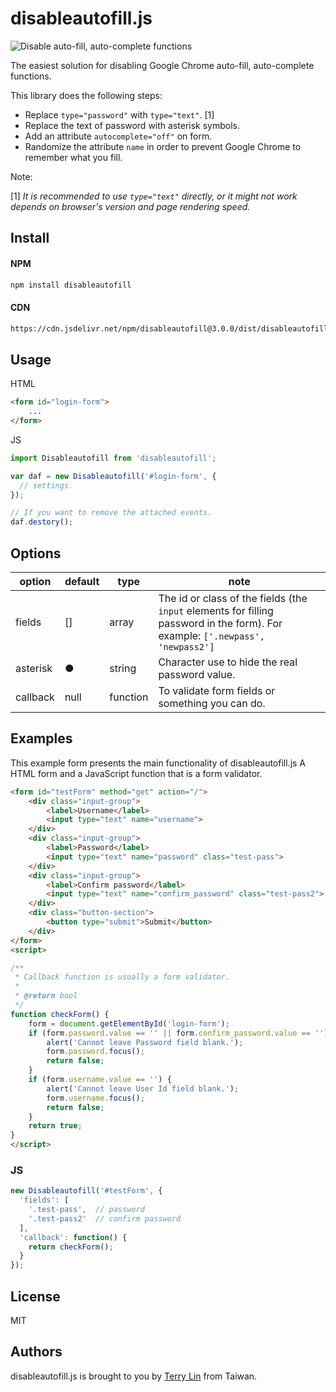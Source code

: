 # disableautofill.js

![Disable auto-fill, auto-complete functions](https://i.imgur.com/MvWi2Sr.png)

The easiest solution for disabling Google Chrome auto-fill, auto-complete functions.

This library does the following steps:

* Replace `type="password"` with `type="text"`. [1]
* Replace the text of password with asterisk symbols.
* Add an attribute `autocomplete="off"` on form.
* Randomize the attribute `name` in order to prevent Google Chrome to remember what you fill.

Note:

[1] *It is recommended to use `type="text"` directly, or it might not work depends on browser's version and page rendering speed.*

## Install

#### NPM
```bash
npm install disableautofill
```

#### CDN

```bash
https://cdn.jsdelivr.net/npm/disableautofill@3.0.0/dist/disableautofill.min.js

```

## Usage

HTML
```html
<form id="login-form">
    ...
</form>
```

JS
```javascript
import Disableautofill from 'disableautofill';

var daf = new Disableautofill('#login-form', {
  // settings.
});

// If you want to remove the attached events.
daf.destory();
```


## Options

option | default | type | note 
---- | --- | --- | ---
fields | [] | array | The id or class of the fields (the `input` elements for filling password in the form). For example: `['.newpass', 'newpass2']`
asterisk | ● | string | Character use to hide the real password value.
callback | null | function | To validate form fields or something you can do.

## Examples

This example form presents the main functionality of disableautofill.js
A HTML form and a JavaScript function that is a form validator.

```html
<form id="testForm" method="get" action="/">
    <div class="input-group">
        <label>Username</label>
        <input type="text" name="username">
    </div>
    <div class="input-group">
        <label>Password</label>
        <input type="text" name="password" class="test-pass">
    </div>
    <div class="input-group">
        <label>Confirm password</label>
        <input type="text" name="confirm_password" class="test-pass2">
    </div>
    <div class="button-section">
        <button type="submit">Submit</button>
    </div>
</form>
<script>

/**
 * Callback function is usually a form validator.
 *
 * @return bool
 */
function checkForm() {
    form = document.getElementById('login-form');
    if (form.password.value == '' || form.confirm_password.value == '') {
        alert('Cannot leave Password field blank.');
        form.password.focus();
        return false;
    }
    if (form.username.value == '') {
        alert('Cannot leave User Id field blank.');
        form.username.focus();
        return false;
    }
    return true;
}
</script>
```

### JS

```javascript
new Disableautofill('#testForm', {
  'fields': [
    '.test-pass',  // password
    '.test-pass2'  // confirm password
  ],
  'callback': function() {
    return checkForm();
  }
});

```

## License

MIT

## Authors

disableautofill.js is brought to you by <a href="https://terryl.in">Terry Lin</a> from Taiwan.
